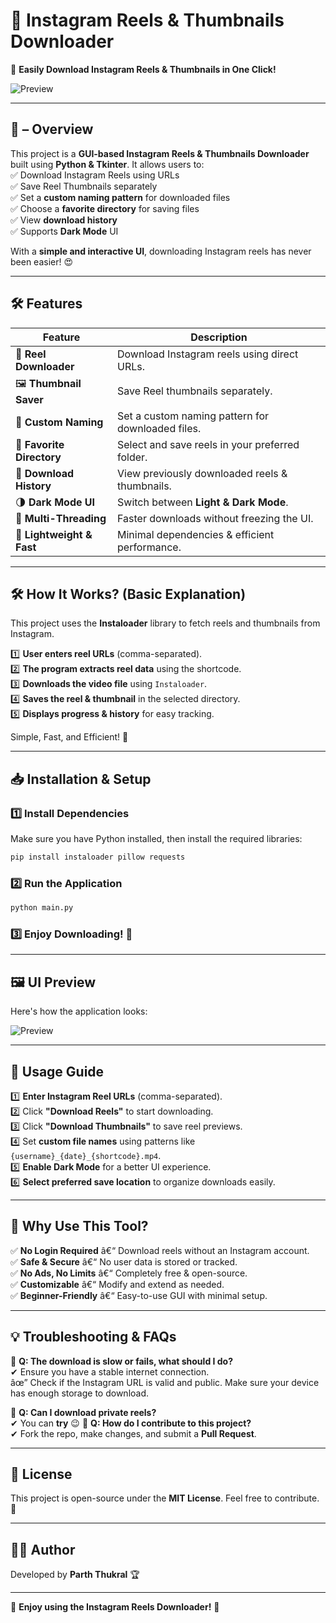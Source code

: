 # 📌 Instagram Reels & Thumbnails Downloader

🚀 **Easily Download Instagram Reels & Thumbnails in One Click!**  

![Preview](preview.png)  

---  

## 📖 – Overview  
This project is a **GUI-based Instagram Reels & Thumbnails Downloader** built using **Python & Tkinter**. It allows users to:  
✅ Download Instagram Reels using URLs  
✅ Save Reel Thumbnails separately  
✅ Set a **custom naming pattern** for downloaded files  
✅ Choose a **favorite directory** for saving files  
✅ View **download history**  
✅ Supports **Dark Mode** UI  

With a **simple and interactive UI**, downloading Instagram reels has never been easier! 😍

---  

## 🛠  Features  

| Feature                  | Description |
|--------------------------|-------------|
| 🎥 **Reel Downloader**    | Download Instagram reels using direct URLs. |
| 🖼️ **Thumbnail Saver**    | Save Reel thumbnails separately. |
| 📝 **Custom Naming**      | Set a custom naming pattern for downloaded files. |
| 📂 **Favorite Directory** | Select and save reels in your preferred folder. |
| 📜 **Download History**   | View previously downloaded reels & thumbnails. |
| 🌗 **Dark Mode UI**       | Switch between **Light & Dark Mode**. |
| 🔄 **Multi-Threading**    | Faster downloads without freezing the UI. |
| 🚀 **Lightweight & Fast** | Minimal dependencies & efficient performance. |

---  

## 🛠  How It Works? (Basic Explanation)  
This project uses the **Instaloader** library to fetch reels and thumbnails from Instagram.  

1️⃣ **User enters reel URLs** (comma-separated).  
2️⃣ **The program extracts reel data** using the shortcode.  
3️⃣ **Downloads the video file** using `Instaloader`.  
4️⃣ **Saves the reel & thumbnail** in the selected directory.  
5️⃣ **Displays progress & history** for easy tracking.  

Simple, Fast, and Efficient! 🚀  

---  

## 📥 Installation & Setup  

### 1️⃣ Install Dependencies  
Make sure you have Python installed, then install the required libraries:  
```bash
pip install instaloader pillow requests
```

### 2️⃣ Run the Application  
```bash
python main.py
```

### 3️⃣ Enjoy Downloading! 🎉  

---  

## 🖼 UI Preview  
Here's how the application looks:  

![Preview](preview.png)  

---  

## 📜 Usage Guide  

1️⃣ **Enter Instagram Reel URLs** (comma-separated).  
2️⃣ Click **"Download Reels"** to start downloading.  
3️⃣ Click **"Download Thumbnails"** to save reel previews.  
4️⃣ Set **custom file names** using patterns like `{username}_{date}_{shortcode}.mp4`.  
5️⃣ **Enable Dark Mode** for a better UI experience.  
6️⃣ **Select preferred save location** to organize downloads easily.  

---  

## 🌟 Why Use This Tool?  

✅ **No Login Required** â€“ Download reels without an Instagram account.  
✅ **Safe & Secure** â€“ No user data is stored or tracked.  
✅ **No Ads, No Limits** â€“ Completely free & open-source.  
✅ **Customizable** â€“ Modify and extend as needed.  
✅ **Beginner-Friendly** â€“ Easy-to-use GUI with minimal setup.  

---  

## 💡 Troubleshooting & FAQs  

🔹 **Q: The download is slow or fails, what should I do?**  
✔ Ensure you have a stable internet connection.  
âœ” Check if the Instagram URL is valid and public. Make sure your device has enough storage to download.

🔹 **Q: Can I download private reels?**  
✔ You can **try** 😉
🔹 **Q: How do I contribute to this project?**  
✔ Fork the repo, make changes, and submit a **Pull Request**.  

---  

## 📜 License  
This project is open-source under the **MIT License**. Feel free to contribute. 🚀  

---  

## 👨‍💻 Author  
Developed by **Parth Thukral** 🏆  

---  

💙 **Enjoy using the Instagram Reels Downloader!** 💙 
